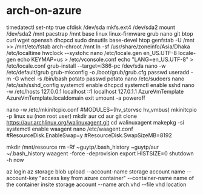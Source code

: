 # arch-on-azure
timedatectl set-ntp true
cfdisk /dev/sda
mkfs.ext4 /dev/sda2
mount /dev/sda2 /mnt
pacstrap /mnt base linux linux-firmware grub nano git btop curl wget openssh dhcpcd sudo dnsutils base-devel htop
genfstab -U /mnt >> /mnt/etc/fstab
arch-chroot /mnt
ln -sf /usr/share/zoneinfo/Asia/Dhaka /etc/localtime
hwclock --systohc
nano /etc/locale.gen en_US.UTF-8
locale-gen
echo KEYMAP=us > /etc/vconsole.conf
echo "LANG=en_US.UTF-8" > /etc/locale.conf
grub-install --target=i386-pc /dev/sda
nano -w /etc/default/grub
grub-mkconfig -o /boot/grub/grub.cfg
passwd
useradd -m -G wheel -s /bin/bash potato
passwd potato
nano /etc/sudoers
nano /etc/ssh/sshd_config
systemctl enable dhcpcd
systemctl enable sshd
nano -w /etc/hosts
127.0.0.1 localhost
::1 localhost
127.0.1.1 AzureVmTemplate AzureVmTemplate.localdomain
exit
umount -a
poweroff


nano -w /etc/mkinitcpio.conf #MODULES=(hv_storvsc hv_vmbus)
mkinitcpio -p linux
su (non root user)
mkdir aur
cd aur
git clone https://aur.archlinux.org/walinuxagent.git
cd walinuxagent
makepkg -si
systemctl enable waagent
nano /etc/waagent.conf
#ResourceDisk.EnableSwap=y
#ResourceDisk.SwapSizeMB=8192
	
mkdir  /mnt/resource
rm -Rf ~guytp/.bash_history ~guytp/aur ~/.bash_history
waagent -force -deprovision
export HISTSIZE=0
shutdown -h now

az login
az storage blob upload --account-name storage account name --account-key "access key from azure container" --container-name name of the container insite storage account  --name arch.vhd --file vhd location
